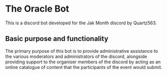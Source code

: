 # The Oracle Bot
This is a discord bot developed for the Jak Month discord by Quartz563.
## Basic purpose and functionality
The primary purpose of this bot is to provide administrative assistance to the various moderators and administrators of the discord, alongside providing support to the organiser members of the discord by acting as an online catalogue of content that the participants of the event would submit.
